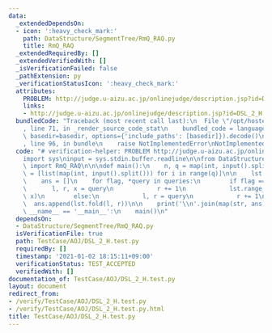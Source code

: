 ```yaml
---
data:
  _extendedDependsOn:
  - icon: ':heavy_check_mark:'
    path: DataStructure/SegmentTree/RmQ_RAQ.py
    title: RmQ_RAQ
  _extendedRequiredBy: []
  _extendedVerifiedWith: []
  _isVerificationFailed: false
  _pathExtension: py
  _verificationStatusIcon: ':heavy_check_mark:'
  attributes:
    PROBLEM: http://judge.u-aizu.ac.jp/onlinejudge/description.jsp?id=DSL_2_H
    links:
    - http://judge.u-aizu.ac.jp/onlinejudge/description.jsp?id=DSL_2_H
  bundledCode: "Traceback (most recent call last):\n  File \"/opt/hostedtoolcache/Python/3.9.7/x64/lib/python3.9/site-packages/onlinejudge_verify/documentation/build.py\"\
    , line 71, in _render_source_code_stat\n    bundled_code = language.bundle(stat.path,\
    \ basedir=basedir, options={'include_paths': [basedir]}).decode()\n  File \"/opt/hostedtoolcache/Python/3.9.7/x64/lib/python3.9/site-packages/onlinejudge_verify/languages/python.py\"\
    , line 96, in bundle\n    raise NotImplementedError\nNotImplementedError\n"
  code: "# verification-helper: PROBLEM http://judge.u-aizu.ac.jp/onlinejudge/description.jsp?id=DSL_2_H\n\
    import sys\ninput = sys.stdin.buffer.readline\n\nfrom DataStructure.SegmentTree.RmQ_RAQ\
    \ import RmQ_RAQ\n\n\ndef main():\n    n, q = map(int, input().split())\n    queries\
    \ = [list(map(int, input().split())) for i in range(q)]\n\n    lst = RmQ_RAQ(n)\n\
    \    ans = []\n    for flag, *query in queries:\n        if flag == 0:\n     \
    \       l, r, x = query\n            r += 1\n            lst.range_apply(l, r,\
    \ x)\n        else:\n            l, r = query\n            r += 1\n          \
    \  ans.append(lst.fold(l, r))\n\n    print('\\n'.join(map(str, ans)))\n\n\nif\
    \ __name__ == '__main__':\n    main()\n"
  dependsOn:
  - DataStructure/SegmentTree/RmQ_RAQ.py
  isVerificationFile: true
  path: TestCase/AOJ/DSL_2_H.test.py
  requiredBy: []
  timestamp: '2021-01-02 18:15:11+09:00'
  verificationStatus: TEST_ACCEPTED
  verifiedWith: []
documentation_of: TestCase/AOJ/DSL_2_H.test.py
layout: document
redirect_from:
- /verify/TestCase/AOJ/DSL_2_H.test.py
- /verify/TestCase/AOJ/DSL_2_H.test.py.html
title: TestCase/AOJ/DSL_2_H.test.py
---
```

